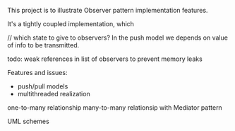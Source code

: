 
This project is to illustrate Observer pattern implementation features. 


It's a tightly coupled implementation, which


// which state to give to observers? In the push model we depends on value of info to be transmitted. 

todo: weak references in list of observers to prevent memory leaks

Features and issues:
- push/pull models
- multithreaded realization

one-to-many relationship
many-to-many relationsip with Mediator pattern


UML schemes